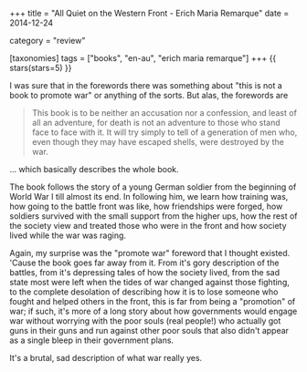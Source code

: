 +++
title = "All Quiet on the Western Front - Erich Maria Remarque"
date = 2014-12-24

category = "review"

[taxonomies]
tags = ["books", "en-au", "erich maria remarque"]
+++
{{ stars(stars=5) }}

I was sure that in the forewords there was something about "this is not a book to promote war" or anything of the sorts. But alas, the forewords are

>This book is to be neither an accusation nor a confession, and least of all an adventure, for death is not an adventure to those who stand face to face with it. It will try simply to tell of a generation of men who, even though they may have escaped shells, were destroyed by the war.

... which basically describes the whole book.

The book follows the story of a young German soldier from the beginning of World War I till almost its end. In following him, we learn how training was, how going to the battle front was like, how friendships were forged, how soldiers survived with the small support from the higher ups, how the rest of the society view and treated those who were in the front and how society lived while the war was raging.

Again, my surprise was the "promote war" foreword that I thought existed. 'Cause the book goes far away from it. From it's gory description of the battles, from it's depressing tales of how the society lived, from the sad state most were left when the tides of war changed against those fighting, to the complete desolation of describing how it is to lose someone who fought and helped others in the front, this is far from being a "promotion" of war; if such, it's more of a long story about how governments would engage war without worrying with the poor souls (real people!) who actually got guns in their guns and run against other poor souls that also didn't appear as a single bleep in their government plans.

It's a brutal, sad description of what war really yes.